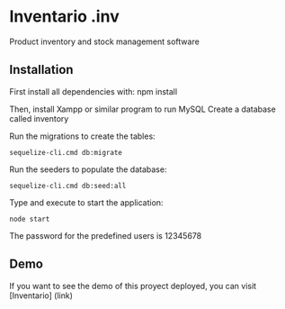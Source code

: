 # Inventario .inv

Product inventory and stock management software

## Installation

First install all dependencies with:
npm install

Then, install Xampp or similar program to run MySQL
Create a database called inventory

Run the migrations to create the tables:

```
sequelize-cli.cmd db:migrate
```

Run the seeders to populate the database:

```
sequelize-cli.cmd db:seed:all
```

Type and execute to start the application:

```
node start
```

The password for the predefined users is 12345678

## Demo

If you want to see the demo of this proyect deployed, you can visit [Inventario] (link)
